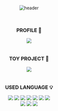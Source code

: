 <div align="center">
<br>

![header](https://capsule-render.vercel.app/api?type=waving&color=gradient&height=300&section=header&text=lunalism&fontSize=50&fontAlign=80&fontAlignY=40)

<br>
<h3><b>PROFILE 📍</b></h3>
  <a href="https://blog.naver.com/chrisholic_"><img src="https://img.shields.io/badge/NAVER%20BLOG-298D46?style=for-the-badge&logo=naver&logoColor=white"/></a>
<br>
<br>

<h3>TOY PROJECT 🧸</h3>
  <a href="https://github.com/lunalism/onthelist"><img src="https://img.shields.io/badge/ON%20THE%20LIST-A1BFD7?style=for-the-badge&logo-bitdefender&logoColor=FFFFFF"/></a>
<br>
<br>

<h3>USED LANGUAGE 💡</h3>
  <img src="https://img.shields.io/badge/ESLint-4B32C3?style=for-the-badge&logo=ESLint&logoColor=FFFFFF"/>
  <img src="https://img.shields.io/badge/Next.js-000000?style=for-the-badge&logo=Next.js&logoColor=FFFFFF"/>
  <img src="https://img.shields.io/badge/Radix%20UI-161618?style=for-the-badge&logo=Radix%20UI&logoColor=FFFFFF"/>
  <img src="https://img.shields.io/badge/React-61DAFB?style=for-the-badge&logo=React&logoColor=FFFFFF"/>
  <img src="https://img.shields.io/badge/Supabase-3FCF8E?style=for-the-badge&logo=Supabase&logoColor=FFFFFF"/>
  <img src="https://img.shields.io/badge/Shadcn-000000?style=for-the-badge&logo=Shadcnui&logoColor=FFFFFF"/>
  <img src="https://img.shields.io/badge/TypeScript-3178C6?style=for-the-badge&logo=TypeScript&logoColor=FFFFFF"/>
  <br>
  <img src="https://img.shields.io/badge/Google%20Maps-4285F4?style=for-the-badge&logo=Google%20Maps&logoColor=FFFFFF"/>
  <img src="https://img.shields.io/badge/Markdown-000000?style=for-the-badge&logo=Markdown&logoColor=FFFFFF"/>
  <img src="https://img.shields.io/badge/SlickPic-FF880F?style=for-the-badge&logo=SlickPic&logoColor=FFFFFF"/>
<br>
<br>
</div>
<!--
**lunalism/lunalism** is a ✨ _special_ ✨ repository because its `README.md` (this file) appears on your GitHub profile.

Here are some ideas to get you started:  

- 🔭 I’m currently working on ...
- 🌱 I’m currently learning ...
- 👯 I’m looking to collaborate on ...
- 🤔 I’m looking for help with ...
- 💬 Ask me about ...
- 📫 How to reach me: ...
- 😄 Pronouns: ...
- ⚡ Fun fact: ...
-->
